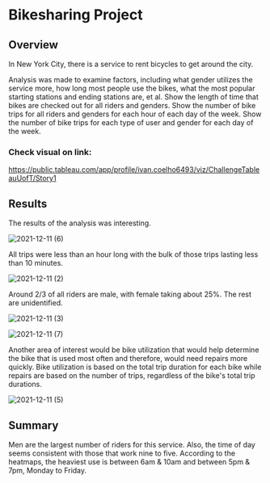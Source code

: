 # Bikesharing Project

## Overview

In New York City, there is a service to rent bicycles to get around the city. 

Analysis was made to examine factors, including what gender utilizes the service more, how long most people use the bikes, what the most popular starting stations and ending stations are, et al. 
Show the length of time that bikes are checked out for all riders and genders.
Show the number of bike trips for all riders and genders for each hour of each day of the week.
Show the number of bike trips for each type of user and gender for each day of the week.

### Check visual on link:

https://public.tableau.com/app/profile/ivan.coelho6493/viz/ChallengeTableauUofT/Story1


## Results
The results of the analysis was interesting.

![2021-12-11 (6)](https://user-images.githubusercontent.com/87731897/145690040-86f70407-0bb7-472e-aa20-8ad79aca33fd.png)

All trips were less than an hour long with the bulk of those trips lasting less than 10 minutes. 

![2021-12-11 (2)](https://user-images.githubusercontent.com/87731897/145690046-5ee91e8f-1632-43f9-b8f9-e189ba27fa84.png)

Around 2/3 of all riders are male, with female taking about 25%. The rest are unidentified.

![2021-12-11 (3)](https://user-images.githubusercontent.com/87731897/145690052-bcdcd075-f1ff-4b70-8136-d7ef24fa6854.png)

![2021-12-11 (7)](https://user-images.githubusercontent.com/87731897/145690059-bcc4d024-2572-455c-ab64-38e2feba2608.png)

Another area of interest would be bike utilization that would help determine the bike that is used most often and therefore, would need repairs more quickly. Bike utilization is based on the total trip duration for each bike while repairs are based on the number of trips, regardless of the bike's total trip durations.

![2021-12-11 (5)](https://user-images.githubusercontent.com/87731897/145690064-c20a0cf6-2f27-48ec-8b83-922e6c43dcd6.png)



## Summary
Men are the largest number of riders for this service. Also, the time of day seems consistent with those that work nine to five. According to the heatmaps, the heaviest use is between 6am & 10am and between 5pm & 7pm, Monday to Friday.
